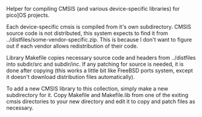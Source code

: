 Helper for compiling CMSIS (and various device-specific libraries) for pico]OS projects.

Each device-specific cmsis is compiled from it's own subdirectory. CMSIS source code
is not distributed, this system expects to find it from ../distfiles/some-vendor-specific.zip.
This is because I don't want to figure out if each vendor allows redistribution
of their code.

Library Makefile copies necessary source code and headers from ../distfiles into subdir/src and
subdir/inc. If any patching for source is needed, it is done after copying (this works
a little bit like FreeBSD ports system, except it doesn't download distribution files automatically).

To add a new CMSIS library to this collection, simply make a new subdirectory for it.
Copy Makefile and Makefile.lib from one of the exiting cmsis directories to your new directory and
edit it to copy and patch files as necessary.
